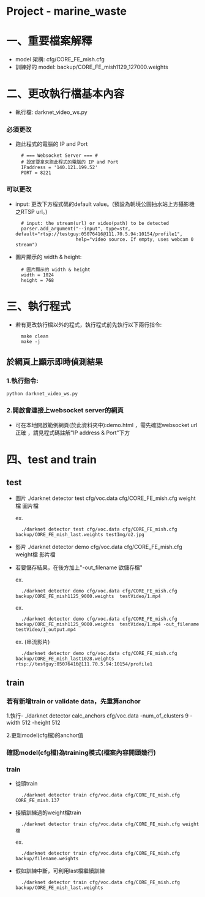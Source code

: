 # Project - marine_waste
# 一、重要檔案解釋
- model 架構: 
cfg/CORE_FE_mish.cfg
- 訓練好的 model: 
backup/CORE_FE_mish1129_127000.weights

# 二、更改執行檔基本內容
- 執行檔:  darknet_video_ws.py

### 必須更改
- 跑此程式的電腦的 IP and Port

        # === Websocket Server === #
        # 設定要拿來跑此程式的電腦的 IP and Port
        IPaddress = '140.121.199.52'
        PORT = 8221

### 可以更改
- input: 更改下方程式碼的default value。(預設為朝境公園抽水站上方攝影機之RTSP url。)

        # input: the stream(url) or video(path) to be detected
        parser.add_argument("--input", type=str, default="rtsp://testguy:05076416@111.70.5.94:10154/profile1",
                            help="video source. If empty, uses webcam 0 stream")
- 圖片顯示的 width & height: 

        # 圖片顯示的 width & height
        width = 1024
        height = 768
        
# 三、執行程式
- 若有更改執行檔以外的程式，執行程式前先執行以下兩行指令:

        make clean        
        make -j

## 於網頁上顯示即時偵測結果
### 1.執行指令:
    python darknet_video_ws.py 

### 2.開啟會連接上websocket server的網頁

- 可在本地開啟範例網頁(於此資料夾中):demo.html ，需先確認websocket url 正確 ，請見程式碼註解"IP address & Port"下方 

# 四、test and train
## test
- 圖片
    ./darknet detector test cfg/voc.data cfg/CORE_FE_mish.cfg weight檔 圖片檔 

    ex.
    
        ./darknet detector test cfg/voc.data cfg/CORE_FE_mish.cfg backup/CORE_FE_mish_last.weights testImg/o2.jpg 
        
- 影片
    ./darknet detector demo cfg/voc.data cfg/CORE_FE_mish.cfg weight檔 影片檔
- 若要儲存結果，在後方加上"-out_filename 欲儲存檔"

    ex.
    
        ./darknet detector demo cfg/voc.data cfg/CORE_FE_mish.cfg backup/CORE_FE_mish1125_9000.weights  testVideo/1.mp4
    
    ex.
    
        ./darknet detector demo cfg/voc.data cfg/CORE_FE_mish.cfg backup/CORE_FE_mish1125_9000.weights  testVideo/1.mp4 -out_filename testVideo/1_output.mp4
    
    ex. (串流影片)
    
        ./darknet detector demo cfg/voc.data cfg/CORE_FE_mish.cfg backup/CORE_FE_mish_last1028.weights  rtsp://testguy:05076416@111.70.5.94:10154/profile1

## train
### 若有新增train or validate data，先重算anchor
1.執行-
./darknet detector calc_anchors cfg/voc.data -num_of_clusters 9 -width 512 -height 512

2.更新model(cfg檔)的anchor值

### 確認model(cfg檔)為training模式(檔案內容開頭幾行)

### train
- 從頭train

        ./darknet detector train cfg/voc.data cfg/CORE_FE_mish.cfg CORE_FE_mish.137

- 接續訓練過的weight檔train

        ./darknet detector train cfg/voc.data cfg/CORE_FE_mish.cfg weight檔

    ex.

        ./darknet detector train cfg/voc.data cfg/CORE_FE_mish.cfg backup/filename.weights
- 假如訓練中斷，可利用last檔繼續訓練
   
        ./darknet detector train cfg/voc.data cfg/CORE_FE_mish.cfg backup/CORE_FE_mish_last.weights

